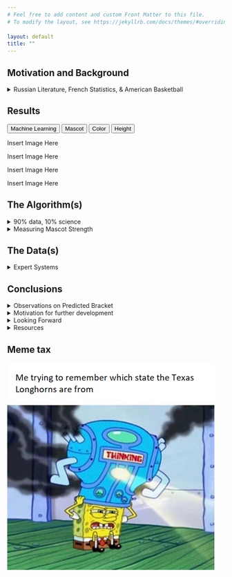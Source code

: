 ```yaml
---
# Feel free to add content and custom Front Matter to this file.
# To modify the layout, see https://jekyllrb.com/docs/themes/#overriding-theme-defaults

layout: default
title: ""
---
```

## Motivation and Background 
<details markdown="1">
<summary style="display:list-item"><span>Russian Literature, French Statistics, & American Basketball</span></summary>

<figure>
  <img src="images\anton-chekhov-new.jpg" id="headshot"> 
    <figcaption>The face of a man that paid for medical school by writing short stories on the weekend</figcaption>
</figure>

In Anton Chekhov's 1894 short story, ["The Student"](https://americanliterature.com/author/anton-chekhov/short-story/the-student), Ivan Velikopolsky is heading home
during a cold March evening. He just left from an encounter with a friend, Vasilisa, who cried bitterly when he told her the Biblical story about [Peter's betrayal](https://en.wikipedia.org/wiki/Denial_of_Peter) that was described as occuring 2000 years ago.
  
He realizes that it wasn't the way he told the story that moved her, but rather the guilt that Peter himself felt that brought this emotion from Vasilisa.

Ivan then says to himself, 
  
> " 'the past... is linked with the present by an unbroken chain of events flowing one out of another' "

> "... it seemed to him that he had just seen both ends of that chain; that when he touched one end the other quivered."

This chain of causality that Chekhov described might have been inspired by the French polymath, Pierre-Simon Laplace, who in 1814 wrote in his book [A Philosophical Essay on Probabilities](https://bayes.wustl.edu/Manual/laplace_A_philosophical_essay_on_probabilities.pdf)

> "Present events are connected with preceding ones by a tie based upon the evident principle that a thing cannot occur without a cause which produces it." 

<figure>
  <img src="images\9uekyze10wd41.jpg" id="headshot"> 
    <figcaption></figcaption>
</figure>

He then proposed a thought experiment: if a sufficiently intelligent being knew the present state of every single granularity of the Universe, that is, every causal link, then this being would be able to perfectly predict the future as well as retrace the past.

> "... an intelligence which could comprehend all the forces by which nature is animated and the respective situation of the beings who could compose it - an intelligence sufficiently vast to submit these data to analysis ... for it; nothing would be uncertain and the future, as the past, would be present to its eyes" 

It is only appropriate that the field of computational statistical learning emerged as a way to predict outcome using historical data. 

But are the methods of prediction within this field sufficient when we start to introduce unpredictable humans?

For example, within the neary 100-year history of the NCAA's college basketball tournemant "March Madness", a 16-seeded team has never won against a 1-seeded team. That is, until 2018 when the 16-seeded UMBC upset the 1-seeded Virginia. 

<img src="images\header-1.jpg" id="basketballpan"> 


Could an algorithm have predicted this performance? 

In 2018 I trained a classifier on college basketabll team-ranking data. It gave UMBC a 2% chance of victory for that game against. Perhaps a "better" model would have even given it a 0% chance of victory.

This year, my methodology hasn't changed, so I expect my model to miss major upsets. Instead I propose to compare my models results to a number of brackets that I generated using random and "unpredictive" principles. These include:

- Winner is predicted to always have have stronger mascot (Which mascot would win a fight?)
- Winner is predicted to always have the more popular team color (everyone loves blue!)
- Winner is predicted to always be the collectively tallest team (less distance to rim)

I hope to motivate the following questions/discussions. I would also appeciate answers!

- Is it better to sometimes guess than to use a model trained on unpredictive data?
- How do I introduce randomness to a statistic model?
- Can data generated from human expertise be effectively used in a model without introducing bias?
    
</details>

## Results 
<!-- Table showing predictions --> 

<head>
    <link rel="stylesheet" href="assets\css\table.css">
    <script src="assets\js\table.js"></script>
</head>
<div class="tab">
    <button class="tablinks" onclick="openCity(event, 'Machine Learning')">Machine Learning</button>
    <button class="tablinks" onclick="openCity(event, 'Mascot')">Mascot</button>
    <button class="tablinks" onclick="openCity(event, 'Color')">Color</button>
    <button class="tablinks" onclick="openCity(event, 'Height')">Height</button>
</div>
<div id="Machine Learning" class="tabcontent">
    <p> Insert Image Here</p>
</div>
<div id="Mascot" class="tabcontent">
    <p> Insert Image Here</p>
</div>
<div id="Color" class="tabcontent">
    <p> Insert Image Here</p>
</div>
<div id="Height" class="tabcontent">
    <p> Insert Image Here</p>
</div>


## The Algorithm(s)
<details markdown="1">
<summary style="display:list-item"><span>90% data, 10% science</span></summary>
</details >

<details markdown="1">
<summary style="display:list-item"><span>Measuring Mascot Strength</span></summary>
</details >

## The Data(s)
<details markdown="1">
<summary style="display:list-item"><span>Expert Systems</span></summary>
</details >

## Conclusions
<details markdown="1">
<summary style="display:list-item"><span>Observations on Predicted Bracket</span></summary>

My model contains no interesting upset predictions. In fact, I don't think anyone would particularly enjoy a tournemant that falls in-line with my model. 

The fun of "March Madness" is seeing underdogs such as 2018 Loyola accomplish that which all the "experts" deem as unlikely: beat lower-seeded teams. And not just accomplish that once, but enougth times to reach the Final Four.

<img src="images\fans.jpg" id="basketballpan"> 

In fact, life's most exciting moments are arguably when the unlikely becomes realized. For example, retail investors making millions off of the stock market.

<img src="images\stonk.jpg" id="headshot"/>

Training a model on expert data will introduce bias into a model if all the experts fall in line. This will obviously make it "blind" to those unexpected moments we enjoy.

But it still has its validity. As someone that has never watched a basketball game out of enjoyment, I have no domain knowledge on this sport. In result I have two paths to take: I can either rely on the establishment's collective knowledge and the data-based that they create metrics; or I can take the path of self-education and attempt to create metrics myself.

The latter obviously seems like the riskier option. 

</details >

<details markdown="1">
<summary style="display:list-item"><span>Motivation for further development</span></summary>

- Some ordinal rankings were unavailable this year. This made my training set contain high bias. Can I create a model that generates ordinal rank?

</details >

<details markdown="1">
<summary style="display:list-item"><span>Looking Forward</span></summary>

This year, the model I initially created was trained on data that was no longer available. Can I create a model

</details >

<details markdown="1">
<summary style="display:list-item"><span>Resources</span></summary>



</details >


## Meme tax 

<img src="images\4c7r0e.jpg" id="headshot"/>